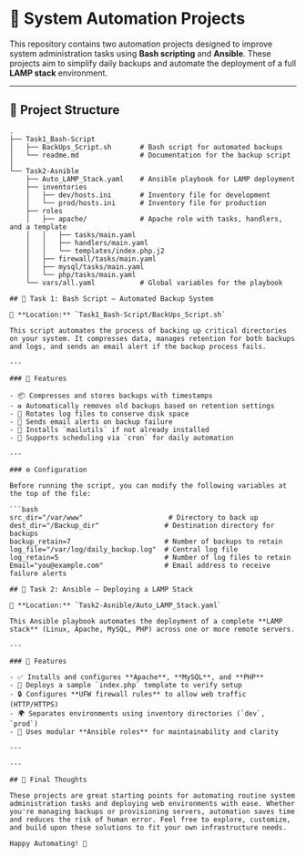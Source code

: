 # 📁 System Automation Projects

This repository contains two automation projects designed to improve system administration tasks using **Bash scripting** and **Ansible**. These projects aim to simplify daily backups and automate the deployment of a full **LAMP stack** environment.

---

## 📂 Project Structure

```plaintext
.
├── Task1_Bash-Script
│   ├── BackUps_Script.sh       # Bash script for automated backups
│   └── readme.md               # Documentation for the backup script
│
└── Task2-Asnible
    ├── Auto_LAMP_Stack.yaml    # Ansible playbook for LAMP deployment
    ├── inventories
    │   ├── dev/hosts.ini       # Inventory file for development
    │   └── prod/hosts.ini      # Inventory file for production
    ├── roles
    │   ├── apache/             # Apache role with tasks, handlers, and a template
    │   │   ├── tasks/main.yaml
    │   │   ├── handlers/main.yaml
    │   │   └── templates/index.php.j2
    │   ├── firewall/tasks/main.yaml
    │   ├── mysql/tasks/main.yaml
    │   └── php/tasks/main.yaml
    └── vars/all.yaml           # Global variables for the playbook

## 🧰 Task 1: Bash Script – Automated Backup System

📁 **Location:** `Task1_Bash-Script/BackUps_Script.sh`

This script automates the process of backing up critical directories on your system. It compresses data, manages retention for both backups and logs, and sends an email alert if the backup process fails.

---

### 🔧 Features

- 📦 Compresses and stores backups with timestamps
- ♻️ Automatically removes old backups based on retention settings
- 🧹 Rotates log files to conserve disk space
- 📧 Sends email alerts on backup failure
- 🔧 Installs `mailutils` if not already installed
- 📆 Supports scheduling via `cron` for daily automation

---

### ⚙️ Configuration

Before running the script, you can modify the following variables at the top of the file:

```bash
src_dir="/var/www"                     # Directory to back up
dest_dir="/Backup_dir"                # Destination directory for backups
backup_retain=7                       # Number of backups to retain
log_file="/var/log/daily_backup.log"  # Central log file
log_retain=5                          # Number of log files to retain
Email="you@example.com"               # Email address to receive failure alerts

## 🚀 Task 2: Ansible – Deploying a LAMP Stack

📁 **Location:** `Task2-Asnible/Auto_LAMP_Stack.yaml`

This Ansible playbook automates the deployment of a complete **LAMP stack** (Linux, Apache, MySQL, PHP) across one or more remote servers.

---

### 🔧 Features

- ✅ Installs and configures **Apache**, **MySQL**, and **PHP**
- 📝 Deploys a sample `index.php` template to verify setup
- 🔒 Configures **UFW firewall rules** to allow web traffic (HTTP/HTTPS)
- 🌍 Separates environments using inventory directories (`dev`, `prod`)
- 🧩 Uses modular **Ansible roles** for maintainability and clarity

---

---

## 🙌 Final Thoughts

These projects are great starting points for automating routine system administration tasks and deploying web environments with ease. Whether you're managing backups or provisioning servers, automation saves time and reduces the risk of human error. Feel free to explore, customize, and build upon these solutions to fit your own infrastructure needs.

Happy Automating! 🚀

